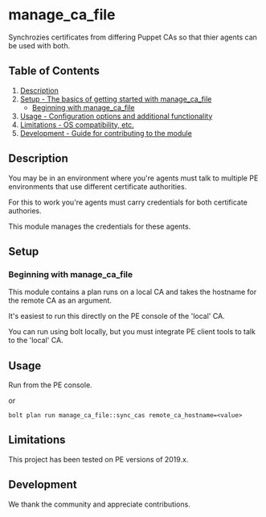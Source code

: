 # manage_ca_file

Synchrozies certificates from differing Puppet CAs so that thier agents can be used with both.

## Table of Contents

1. [Description](#description)
2. [Setup - The basics of getting started with manage_ca_file](#setup)
    * [Beginning with manage_ca_file](#beginning-with-manage_ca_file)
3. [Usage - Configuration options and additional functionality](#usage)
4. [Limitations - OS compatibility, etc.](#limitations)
5. [Development - Guide for contributing to the module](#development)

## Description

You may be in an environment where you're agents must talk to multiple PE environments that use different certificate authorities.

For this to work you're agents must carry credentials for both certificate authories.

This module manages the credentials for these agents.

## Setup

### Beginning with manage_ca_file

This module contains a plan runs on a local CA and takes the hostname for the remote CA as an argument.

It's easiest to run this directly on the PE console of the 'local' CA.

You can run using bolt locally, but you must integrate PE client tools to talk to the 'local' CA.

## Usage

Run from the PE console.

or

`bolt plan run manage_ca_file::sync_cas remote_ca_hostname=<value>`

## Limitations

This project has been tested on PE versions of 2019.x.

## Development

We thank the community and appreciate contributions.
